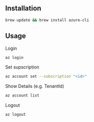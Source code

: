 ## Installation

```sh
brew update && brew install azure-cli
```

## Usage

Login

```sh
az login
```

Set supscription

```sh
az account set --subscription "<id>"
```

Show Details (e.g. TenantId)

```sh
az account list
```

Logout 

```sh
az logout
```